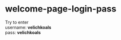 # welcome-page-login-pass
Try to enter <br>
username: <strong>velichkoals</strong> <br>
pass: <strong>velichkoals</strong>
